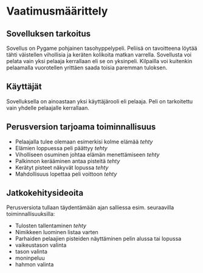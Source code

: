 # Vaatimusmäärittely

## Sovelluksen tarkoitus

Sovellus on Pygame pohjainen tasohyppelypeli. Peliisä on tavoitteena löytää tähti väistellen vihollisia ja keräten kolikoita matkan varrella.
Sovellusta voi pelata vain yksi pelaaja kerrallaan eli se on yksinpeli.
Kilpailla voi kuitenkin pelaamalla vuorotellen yrittäen saada toisia paremman tuloksen.

## Käyttäjät

Sovelluksella on ainoastaan yksi käyttäjärooli eli pelaaja. Peli on tarkoitettu vain yhdelle pelaajalle kerrallaan.

## Perusversion tarjoama toiminnallisuus

- Pelaajalla tulee olemaan esimerkisi kolme elämää _tehty_
- Elämien loppuessa peli päättyy _tehty_
- Viholliseen osuminen johtaa elämän menettämiseen _tehty_
- Palkinnon kerääminen antaa pisteitä _tehty_
- Kerätyt pisteet näkyvät lopussa _tehty_
- Mahdollisuus lopettaa peli voittoon _tehty_

## Jatkokehitysideoita

Perusversiota tullaan täydentämään ajan salliessa esim. seuraavilla toiminnallisuuksilla:

- Tulosten tallentaminen _tehty_
- Nimikkeen luominen listaa varten
- Parhaiden pelaajien pisteiden näyttäminen pelin alussa tai lopussa
- vaikeustason valinta
- tason valinta
- moninpeluu
- hahmon valinta
